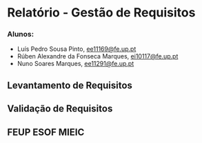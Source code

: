 # Relatório - Gestão de Requisitos

### Alunos:
* Luís Pedro Sousa Pinto, ee11169@fe.up.pt
* Rúben Alexandre da Fonseca Marques, ei10117@fe.up.pt 
* Nuno Soares Marques, ee11291@fe.up.pt

## Levantamento de Requisitos

## Validação de Requisitos

## FEUP ESOF MIEIC 
